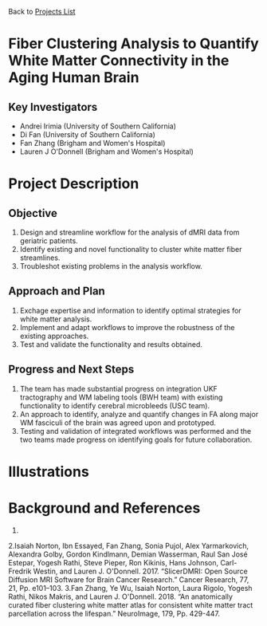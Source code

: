 Back to [Projects List](../../README.md#ProjectsList)

# Fiber Clustering Analysis to Quantify White Matter Connectivity in the Aging Human Brain

## Key Investigators

- Andrei Irimia (University of Southern California)
- Di Fan (University of Southern California)
- Fan Zhang (Brigham and Women's Hospital)
- Lauren J O'Donnell (Brigham and Women's Hospital)

# Project Description

<!-- Add a short paragraph describing the project. -->

## Objective

<!-- Describe here WHAT you would like to achieve (what you will have as end result). -->

1. Design and streamline workflow for the analysis of dMRI data from geriatric patients.
1. Identify existing and novel functionality to cluster white matter fiber streamlines.
1. Troubleshot existing problems in the analysis workflow.

## Approach and Plan

<!-- Describe here HOW you would like to achieve the objectives stated above. -->

1. Exchage expertise and information to identify optimal strategies for white matter analysis.
1. Implement and adapt workflows to improve the robustness of the existing approaches.
1. Test and validate the functionality and results obtained.

## Progress and Next Steps

<!-- Update this section as you make progress, describing of what you have ACTUALLY DONE. If there are specific steps that you could not complete then you can describe them here, too. -->

1. The team has made substantial progress on integration UKF tractography and WM labeling tools (BWH team) with existing functionality to identify cerebral microbleeds (USC team). 
2. An approach to identify, analyze and quantify changes in FA along major WM fasciculi of the brain was agreed upon and prototyped. 
3. Testing and validation of integrated workflows was performed and the two teams made progress on identifying goals for future collaboration. 

# Illustrations

<!-- Add pictures and links to videos that demonstrate what has been accomplished.
![Description of picture](Example2.jpg)
![Some more images](Example2.jpg)
-->

# Background and References

<!-- If you developed any software, include link to the source code repository. If possible, also add links to sample data, and to any relevant publications. -->
1.
2.Isaiah Norton, Ibn Essayed, Fan Zhang, Sonia Pujol, Alex Yarmarkovich, Alexandra Golby, Gordon Kindlmann, Demian Wasserman, Raul San José Estepar, Yogesh Rathi, Steve Pieper, Ron Kikinis, Hans Johnson, Carl-Fredrik Westin, and Lauren J. O'Donnell. 2017. “SlicerDMRI: Open Source Diffusion MRI Software for Brain Cancer Research.” Cancer Research, 77, 21, Pp. e101–103.
3.Fan Zhang, Ye Wu, Isaiah Norton, Laura Rigolo, Yogesh Rathi, Nikos Makris, and Lauren J. O'Donnell. 2018. “An anatomically curated fiber clustering white matter atlas for consistent white matter tract parcellation across the lifespan.” NeuroImage, 179, Pp. 429-447.


